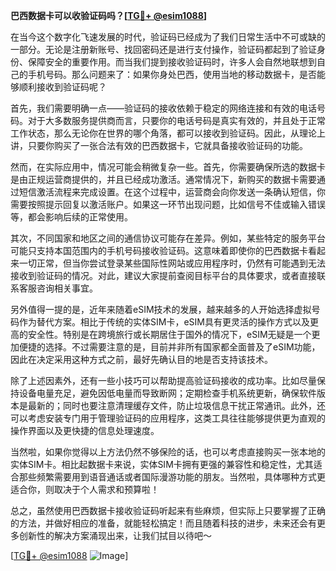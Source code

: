 **巴西数据卡可以收验证码吗？[[TG💪+ @esim1088](https://t.me/s/esim1088)]**

在当今这个数字化飞速发展的时代，验证码已经成为了我们日常生活中不可或缺的一部分。无论是注册新账号、找回密码还是进行支付操作，验证码都起到了验证身份、保障安全的重要作用。而当我们提到接收验证码时，许多人会自然地联想到自己的手机号码。那么问题来了：如果你身处巴西，使用当地的移动数据卡，是否能够顺利接收到验证码呢？

首先，我们需要明确一点——验证码的接收依赖于稳定的网络连接和有效的电话号码。对于大多数服务提供商而言，只要你的电话号码是真实有效的，并且处于正常工作状态，那么无论你在世界的哪个角落，都可以接收到验证码。因此，从理论上讲，只要你购买了一张合法有效的巴西数据卡，它就具备接收验证码的功能。

然而，在实际应用中，情况可能会稍微复杂一些。首先，你需要确保所选的数据卡是由正规运营商提供的，并且已经成功激活。通常情况下，新购买的数据卡需要通过短信激活流程来完成设置。在这个过程中，运营商会向你发送一条确认短信，你需要按照提示回复以激活账户。如果这一环节出现问题，比如信号不佳或输入错误等，都会影响后续的正常使用。

其次，不同国家和地区之间的通信协议可能存在差异。例如，某些特定的服务平台可能只支持本国范围内的手机号码接收验证码。这意味着即使你的巴西数据卡看起来一切正常，但当你尝试登录某些国际性网站或应用程序时，仍然有可能遇到无法接收到验证码的情况。对此，建议大家提前查阅目标平台的具体要求，或者直接联系客服咨询相关事宜。

另外值得一提的是，近年来随着eSIM技术的发展，越来越多的人开始选择虚拟号码作为替代方案。相比于传统的实体SIM卡，eSIM具有更灵活的操作方式以及更高的安全性。特别是在跨境旅行或长期居住于国外的情况下，eSIM无疑是一个更加便捷的选择。不过需要注意的是，目前并非所有国家都全面普及了eSIM功能，因此在决定采用这种方式之前，最好先确认目的地是否支持该技术。

除了上述因素外，还有一些小技巧可以帮助提高验证码接收的成功率。比如尽量保持设备电量充足，避免因低电量而导致断网；定期检查手机系统更新，确保软件版本是最新的；同时也要注意清理缓存文件，防止垃圾信息干扰正常通讯。此外，还可以考虑安装专门用于管理验证码的应用程序，这类工具往往能够提供更为直观的操作界面以及更快捷的信息处理速度。

当然啦，如果你觉得以上方法仍然不够保险的话，也可以考虑直接购买一张本地的实体SIM卡。相比起数据卡来说，实体SIM卡拥有更强的兼容性和稳定性，尤其适合那些频繁需要用到语音通话或者国际漫游功能的朋友。当然啦，具体哪种方式更适合你，则取决于个人需求和预算啦！

总之，虽然使用巴西数据卡接收验证码听起来有些麻烦，但实际上只要掌握了正确的方法，并做好相应的准备，就能轻松搞定！而且随着科技的进步，未来还会有更多创新性的解决方案涌现出来，让我们拭目以待吧～

[[TG💪+ @esim1088](https://t.me/s/esim1088) ![Image](https://i.postimg.cc/4NQfJmqS/Snipaste-2025-05-13-00-14-12.png)]